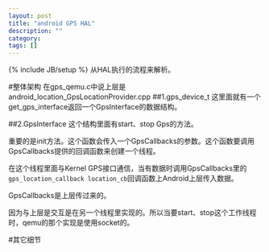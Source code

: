 ```yaml
---
layout: post
title: "android GPS HAL"
description: ""
category: 
tags: []
---
```

{% include JB/setup %}
从HAL执行的流程来解析。

#整体架构
在gps_qemu.c中说上层是android_location_GpsLocationProvider.cpp
##1.gps_device_t
这里面就有一个get_gps_interface返回一个GpsInterface的数据结构。

##2.GpsInterface
这个结构里面有start、stop Gps的方法。

重要的是init方法。这个函数会传入一个GpsCallbacks的参数。这个函数要调用GpsCallbacks提供的回调函数来创建一个线程。

在这个线程里面与Kernel GPS接口通信，当有数据时调用GpsCallbacks里的`gps_location_callback location_cb`回调函数上Android上层传入数据。

GpsCallbacks是上层传过来的。

因为与上层是交互是在另一个线程里实现的。所以当要start、stop这个工作线程时，qemu的那个实现是使用socket的。

#其它细节

